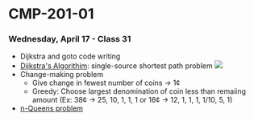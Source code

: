 # CMP-201-01
### Wednesday, April 17 - Class 31

- Dijkstra and goto code writing
- [Dijkstra's Algorithim](https://en.wikipedia.org/wiki/Dijkstra's_algorithm): single-source shortest path problem ![](https://upload.wikimedia.org/wikipedia/commons/5/57/Dijkstra_Animation.gif)
- Change-making problem
    - Give change in fewest number of coins -> 1¢
    - Greedy: Choose largest denomination of coin less than remaiing amount (Ex: 38¢ -> 25, 10, 1, 1, 1 or 16¢ -> 12, 1, 1, 1, 1/10, 5, 1)
- [n-Queens problem](https://en.wikipedia.org/wiki/Eight_queens_puzzle)